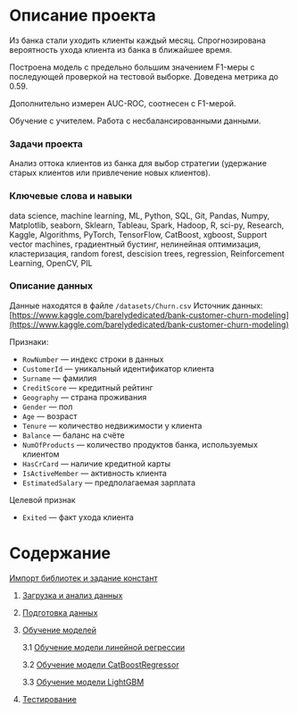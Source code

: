
# Описание проекта


Из банка стали уходить клиенты каждый месяц. Спрогнозирована вероятность ухода клиента из банка в ближайшее время.

Построена модель с предельно большим значением F1-меры с последующей проверкой на тестовой выборке. Доведена метрика до 0.59. 

Дополнительно измерен AUC-ROC, соотнесен с F1-мерой.

Обучение с учителем. Работа с несбалансированными данными.

### Задачи проекта
Анализ оттока клиентов из банка для выбор стратегии (удержание старых клиентов или привлечение новых клиентов).

### Ключевые слова и навыки
data science, machine learning, ML, Python, SQL, Git, Pandas, Numpy, Matplotlib, seaborn, Sklearn, Tableau, Spark, Hadoop, R, sci-py, Research, Kaggle, Algorithms, PyTorch, TensorFlow, CatBoost, xgboost, Support vector machines, градиентный бустинг, нелинейная оптимизация, кластеризация, random forest, descision trees,  regression,  Reinforcement Learning, OpenCV, PIL

### Описание данных

Данные находятся в файле `/datasets/Churn.csv`
Источник данных: [https://www.kaggle.com/barelydedicated/bank-customer-churn-modeling](https://www.kaggle.com/barelydedicated/bank-customer-churn-modeling)

Признаки:
* `RowNumber` — индекс строки в данных
* `CustomerId` — уникальный идентификатор клиента
* `Surname` — фамилия
* `CreditScore` — кредитный рейтинг
* `Geography` — страна проживания
* `Gender` — пол
* `Age` — возраст
* `Tenure` — количество недвижимости у клиента
* `Balance` — баланс на счёте
* `NumOfProducts` — количество продуктов банка, используемых клиентом
* `HasCrCard` — наличие кредитной карты
* `IsActiveMember` — активность клиента
* `EstimatedSalary` — предполагаемая зарплата

Целевой признак
* `Exited` — факт ухода клиента


# Содержание <a name="title"></a>

[Импорт библиотек и задание констант](#import)
1. [Загрузка и анализ данных](#1)

 
2. [Подготовка данных](#2)


    
3. [Обучение моделей](#3)

    3.1 [Обучение модели линейной регрессии](#3.1)
    
    3.2 [Обучение модели CatBoostRegressor](#3.2)

    3.3 [Обучение модели LightGBM](#3.3)


4. [Тестирование](#4)
